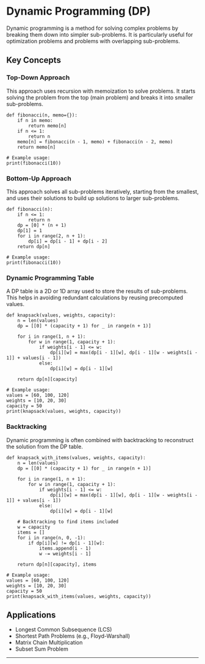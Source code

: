 # Dynamic Programming (DP)
Dynamic programming is a method for solving complex problems by breaking them down into simpler sub-problems. It is particularly useful for optimization problems and problems with overlapping sub-problems.

## Key Concepts
### Top-Down Approach
This approach uses recursion with memoization to solve problems. It starts solving the problem from the top (main problem) and breaks it into smaller sub-problems.

```python3
def fibonacci(n, memo={}):
    if n in memo:
        return memo[n]
    if n <= 1:
        return n
    memo[n] = fibonacci(n - 1, memo) + fibonacci(n - 2, memo)
    return memo[n]

# Example usage:
print(fibonacci(10))
```

### Bottom-Up Approach
This approach solves all sub-problems iteratively, starting from the smallest, and uses their solutions to build up solutions to larger sub-problems.

```python3
def fibonacci(n):
    if n <= 1:
        return n
    dp = [0] * (n + 1)
    dp[1] = 1
    for i in range(2, n + 1):
        dp[i] = dp[i - 1] + dp[i - 2]
    return dp[n]

# Example usage:
print(fibonacci(10))
```

### Dynamic Programming Table
A DP table is a 2D or 1D array used to store the results of sub-problems. This helps in avoiding redundant calculations by reusing precomputed values.

```python3
def knapsack(values, weights, capacity):
    n = len(values)
    dp = [[0] * (capacity + 1) for _ in range(n + 1)]

    for i in range(1, n + 1):
        for w in range(1, capacity + 1):
            if weights[i - 1] <= w:
                dp[i][w] = max(dp[i - 1][w], dp[i - 1][w - weights[i - 1]] + values[i - 1])
            else:
                dp[i][w] = dp[i - 1][w]

    return dp[n][capacity]

# Example usage:
values = [60, 100, 120]
weights = [10, 20, 30]
capacity = 50
print(knapsack(values, weights, capacity))
```

### Backtracking
Dynamic programming is often combined with backtracking to reconstruct the solution from the DP table.

```python3
def knapsack_with_items(values, weights, capacity):
    n = len(values)
    dp = [[0] * (capacity + 1) for _ in range(n + 1)]

    for i in range(1, n + 1):
        for w in range(1, capacity + 1):
            if weights[i - 1] <= w:
                dp[i][w] = max(dp[i - 1][w], dp[i - 1][w - weights[i - 1]] + values[i - 1])
            else:
                dp[i][w] = dp[i - 1][w]

    # Backtracking to find items included
    w = capacity
    items = []
    for i in range(n, 0, -1):
        if dp[i][w] != dp[i - 1][w]:
            items.append(i - 1)
            w -= weights[i - 1]

    return dp[n][capacity], items

# Example usage:
values = [60, 100, 120]
weights = [10, 20, 30]
capacity = 50
print(knapsack_with_items(values, weights, capacity))
```


## Applications
- Longest Common Subsequence (LCS)
- Shortest Path Problems (e.g., Floyd-Warshall)
- Matrix Chain Multiplication
- Subset Sum Problem

---
